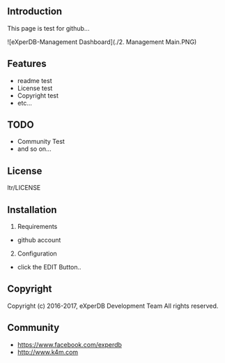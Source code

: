 ## Introduction
This page is test for github... 

![eXperDB-Management Dashboard](./2. Management Main.PNG)


## Features
* readme test
* License test
* Copyright test
* etc...


## TODO
* Community Test
* and so on...


## License
ltr/LICENSE


## Installation
1. Requirements
- github account

2. Configuration
- click the EDIT Button..


## Copyright
Copyright (c) 2016-2017, eXperDB Development Team
All rights reserved.


## Community
* https://www.facebook.com/experdb
* http://www.k4m.com

